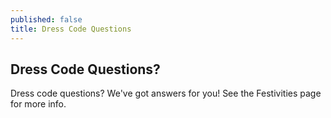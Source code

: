 ```yaml
---
published: false
title: Dress Code Questions
---
```

## Dress Code Questions?

Dress code questions? We've got answers for you! See the Festivities page for more info.
